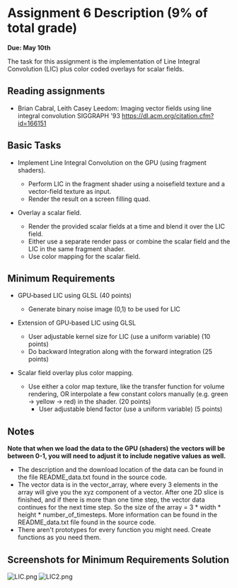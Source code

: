 # Assignment 6 Description (9% of total grade) #

**Due: May 10th**

The task for this assignment is the implementation of Line Integral Convolution (LIC) plus color coded overlays for scalar fields.

## Reading assignments ##

* Brian Cabral, Leith Casey Leedom: Imaging vector fields using line integral convolution SIGGRAPH '93 https://dl.acm.org/citation.cfm?id=166151

## Basic Tasks ##

+ Implement Line Integral Convolution on the GPU (using fragment shaders). 
  * Perform LIC in the fragment shader using a noisefield texture and a vector-field texture as input.
  * Render the result on a screen filling quad.

+ Overlay a scalar field.
  * Render the provided scalar fields at a time and blend it over the LIC field. 
  * Either use a separate render pass or combine the scalar field and the LIC in the same fragment shader.
  * Use color mapping for the scalar field.

## Minimum Requirements ##

+ GPU‐based LIC using GLSL (40 points)
  * Generate binary noise image (0,1) to be used for LIC 

+ Extension of GPU‐based LIC using GLSL
  * User adjustable kernel size for LIC (use a uniform variable) (10 points)
  * Do backward Integration along with the forward integration (25 points)

+ Scalar field overlay plus color mapping.
  * Use either a color map texture, like the transfer function for volume rendering, OR interpolate a few constant
    colors manually (e.g. green -> yellow -> red) in the shader. (20 points)
    * User adjustable blend factor (use a uniform variable) (5 points)

## Notes ##

**Note that when we load the data to the GPU (shaders) the vectors will be between 0-1, you will need to adjust it to include negative values as well.**

* The description and the download location of the data can be found in the file README_data.txt found in the source code.
* The vector data is in the vector_array, where every 3 elements in the array will give you the xyz component of a vector. After one 2D slice is finished, and if there is more than one time step, the vector data continues for the next time step.
  So the size of the array = 3 * width * height * number_of_timesteps. More information can be found in the README_data.txt file found in the source code.
* There aren't prototypes for every function you might need. Create functions as you need them.


## Screenshots for Minimum Requirements Solution ##

![LIC.png](https://bitbucket.org/repo/Mq6ygx/images/3352886959-LIC.png)
![LIC2.png](https://bitbucket.org/repo/Mq6ygx/images/3222200156-LIC2.png)
